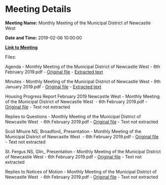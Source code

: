 # Meeting Details

**Meeting Name:** Monthly Meeting of the Municipal District of Newcastle West

**Date and Time:** 2019-02-06 10:00:00

**[Link to Meeting](https://www.limerick.ie/council/whats-on/monthly-meeting-municipal-district-newcastle-west-37)**

Files: 

Agenda - Monthly Meeting of the Municipal District of Newcastle West - 6th February 2019.pdf - [Original file](https://www.limerick.ie/sites/default/files/media/documents/2019-02/00%202019-02-06%20Agenda.pdf) - [Extracted text](./Agenda%20-%C2%A0Monthly%20Meeting%20of%20the%20Municipal%20District%20of%20Newcastle%20West%20-%206th%20February%202019.md)

Minutes - Monthly Meeting of the Municipal District of Newcastle West - 9th January 2019.pdf - [Original file](https://www.limerick.ie/sites/default/files/media/documents/2019-02/01%202019-01-09%20Minutes%20January.pdf) - [Extracted text](./Minutes%20-%C2%A0Monthly%20Meeting%20of%20the%20Municipal%20District%20of%20Newcastle%20West%20-%209th%20January%202019.md)

Housing Progress Report February 2019 Newcastle West - Monthly Meeting of the Municipal District of Newcastle West  - 6th February 2019.pdf - [Original file](https://www.limerick.ie/sites/default/files/media/documents/2019-02/04%20Housing%20Progress%20Report%20February%202019%20Newcastle%20West.pdf) - Text not extracted

Replies to Questions - Monthly Meeting of the Municipal District of Newcastle West  - 6th February 2019.pdf - [Original file](https://www.limerick.ie/sites/default/files/media/documents/2019-02/2019-02-06%20Replies%20to%20Questions.pdf) - Text not extracted

Scoil Mhuire NS, Broadford_ Presentation - Monthly Meeting of the Municipal District of Newcastle West  - 6th February 2019.pdf - [Original file](https://www.limerick.ie/sites/default/files/media/documents/2019-02/02%20Scoil%20Mhuire%20NS%2C%20Broadford%20-%20Presentation.pdf) - Text not extracted

St. Fergus NS, Glin_ Presentation - Monthly Meeting of the Municipal District of Newcastle West - 6th February 2019.pdf - [Original file](https://www.limerick.ie/sites/default/files/media/documents/2019-02/03%20St.%20Fergus%20NS%2C%20Glin%20-%20Presentation.pdf) - Text not extracted

Replies to Notices of Motion - Monthly Meeting of the Municipal District of Newcastle West  - 6th February 2019.pdf - [Original file](https://www.limerick.ie/sites/default/files/media/documents/2019-02/2019-02-06%20Replies%20to%20Notices%20of%20Motion.pdf) - Text not extracted

